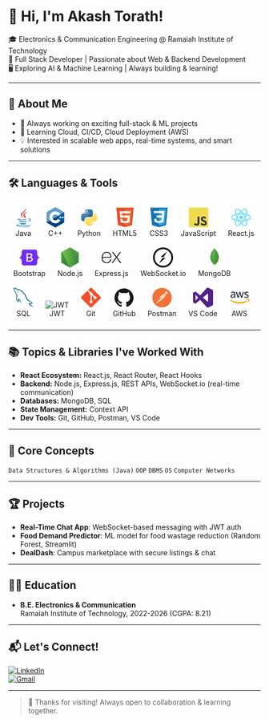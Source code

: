 # 👋 Hi, I'm Akash Torath!

🎓 Electronics & Communication Engineering @ Ramaiah Institute of Technology  
🚀 Full Stack Developer | Passionate about Web & Backend Development  
🖥️ Exploring AI & Machine Learning | Always building & learning!

---

## 📝 About Me

- 🌱 Always working on exciting full-stack & ML projects
- 🚀 Learning Cloud, CI/CD, Cloud Deployment (AWS)
- 💡 Interested in scalable web apps, real-time systems, and smart solutions

---

## 🛠️ Languages & Tools

<div>
  <div align="center" style="display: inline-block; text-align: center; margin: 10px;">
    <img src="https://raw.githubusercontent.com/devicons/devicon/master/icons/java/java-original.svg" alt="Java" width="40" height="40"/><br>Java
  </div>
  <div align="center" style="display: inline-block; text-align: center; margin: 10px;">
    <img src="https://raw.githubusercontent.com/devicons/devicon/master/icons/cplusplus/cplusplus-original.svg" alt="C++" width="40" height="40"/><br>C++
  </div>
  <div align="center" style="display: inline-block; text-align: center; margin: 10px;">
    <img src="https://raw.githubusercontent.com/devicons/devicon/master/icons/python/python-original.svg" alt="Python" width="40" height="40"/><br>Python
  </div>

  <div align="center" style="display: inline-block; text-align: center; margin: 10px;">
    <img src="https://raw.githubusercontent.com/devicons/devicon/master/icons/html5/html5-original.svg" alt="HTML5" width="40" height="40"/><br>HTML5
  </div>
  <div align="center" style="display: inline-block; text-align: center; margin: 10px;">
    <img src="https://raw.githubusercontent.com/devicons/devicon/master/icons/css3/css3-original.svg" alt="CSS3" width="40" height="40"/><br>CSS3
  </div>
  <div align="center" style="display: inline-block; text-align: center; margin: 10px;">
    <img src="https://raw.githubusercontent.com/devicons/devicon/master/icons/javascript/javascript-original.svg" alt="JavaScript" width="40" height="40"/><br>JavaScript
  </div>
  <div align="center" style="display: inline-block; text-align: center; margin: 10px;">
    <img src="https://raw.githubusercontent.com/devicons/devicon/master/icons/react/react-original.svg" alt="React" width="40" height="40"/><br>React.js
  </div>
  <div align="center" style="display: inline-block; text-align: center; margin: 10px;">
    <img src="https://raw.githubusercontent.com/devicons/devicon/master/icons/bootstrap/bootstrap-plain.svg" alt="Bootstrap" width="40" height="40"/><br>Bootstrap
  </div>

  <div align="center" style="display: inline-block; text-align: center; margin: 10px;">
    <img src="https://raw.githubusercontent.com/devicons/devicon/master/icons/nodejs/nodejs-original.svg" alt="Node.js" width="40" height="40"/><br>Node.js
  </div>
  <div align="center" style="display: inline-block; text-align: center; margin: 10px;">
    <img src="https://raw.githubusercontent.com/devicons/devicon/master/icons/express/express-original.svg" alt="Express.js" width="40" height="40"/><br>Express.js
  </div>
  <div align="center" style="display: inline-block; text-align: center; margin: 10px;">
    <img src="https://raw.githubusercontent.com/devicons/devicon/master/icons/socketio/socketio-original.svg" alt="WebSocket.io" width="40" height="40"/><br>WebSocket.io
  </div>

  <div align="center" style="display: inline-block; text-align: center; margin: 10px;">
    <img src="https://raw.githubusercontent.com/devicons/devicon/master/icons/mongodb/mongodb-original.svg" alt="MongoDB" width="40" height="40"/><br>MongoDB
  </div>
  <div align="center" style="display: inline-block; text-align: center; margin: 10px;">
    <img src="https://raw.githubusercontent.com/devicons/devicon/master/icons/mysql/mysql-original.svg" alt="MySQL" width="40" height="40"/><br>SQL
  </div>

  <div align="center" style="display: inline-block; text-align: center; margin: 10px;">
    <img src="https://raw.githubusercontent.com/devicons/devicon/master/icons/jsonwebtoken/jsonwebtoken-original.svg" alt="JWT" width="40" height="40"/><br>JWT
  </div>

  <div align="center" style="display: inline-block; text-align: center; margin: 10px;">
    <img src="https://raw.githubusercontent.com/devicons/devicon/master/icons/git/git-original.svg" alt="Git" width="40" height="40"/><br>Git
  </div>
  <div align="center" style="display: inline-block; text-align: center; margin: 10px;">
    <img src="https://raw.githubusercontent.com/devicons/devicon/master/icons/github/github-original.svg" alt="GitHub" width="40" height="40"/><br>GitHub
  </div>
  <div align="center" style="display: inline-block; text-align: center; margin: 10px;">
    <img src="https://raw.githubusercontent.com/devicons/devicon/master/icons/postman/postman-original.svg" alt="Postman" width="40" height="40"/><br>Postman
  </div>
  <div align="center" style="display: inline-block; text-align: center; margin: 10px;">
    <img src="https://raw.githubusercontent.com/devicons/devicon/master/icons/visualstudio/visualstudio-plain.svg" alt="VS Code" width="40" height="40"/><br>VS Code
  </div>

  <div align="center" style="display: inline-block; text-align: center; margin: 10px;">
    <img src="https://raw.githubusercontent.com/devicons/devicon/master/icons/amazonwebservices/amazonwebservices-original.svg" alt="AWS" width="40" height="40"/><br>AWS
  </div>
</div>



---

## 📚 Topics & Libraries I've Worked With

- **React Ecosystem:** React.js, React Router, React Hooks  
- **Backend:** Node.js, Express.js, REST APIs, WebSocket.io (real-time communication)  
- **Databases:** MongoDB, SQL  
- **State Management:** Context API  
- **Dev Tools:** Git, GitHub, Postman, VS Code  

---

## 🎯 Core Concepts

`Data Structures & Algorithms (Java)` `OOP` `DBMS` `OS` `Computer Networks`

---

## 🏆 Projects

- **Real-Time Chat App**: WebSocket-based messaging with JWT auth  
- **Food Demand Predictor**: ML model for food wastage reduction (Random Forest, Streamlit)  
- **DealDash**: Campus marketplace with secure listings & chat  

---

## 👨‍🎓 Education

- **B.E. Electronics & Communication**  
  Ramaiah Institute of Technology, 2022-2026 (CGPA: 8.21)  

---

## 📬 Let's Connect!

[![LinkedIn](https://img.shields.io/badge/LinkedIn-%230077B5.svg?style=for-the-badge&logo=linkedin&logoColor=white)](https://www.linkedin.com/in/akash-torath)  
[![Gmail](https://img.shields.io/badge/Gmail-D14836?style=for-the-badge&logo=gmail&logoColor=white)](mailto:akashtrt31@gmail.com)

---

> 🙏 Thanks for visiting! Always open to collaboration & learning together.
